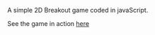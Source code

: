 A simple 2D Breakout game coded in javaScript.

See the game in action [here](https://codepen.io/bruno78/pen/MoqMqP)
